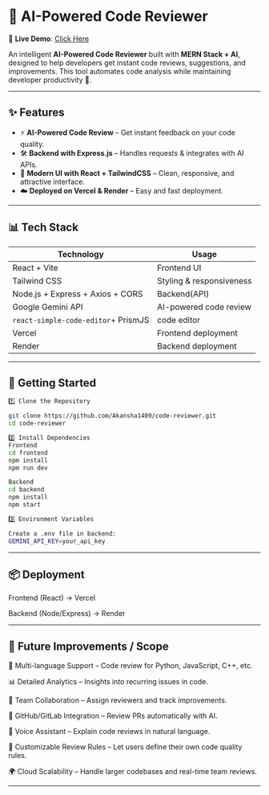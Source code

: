 # 🤖 AI-Powered Code Reviewer  
🔗 **Live Demo**: [Click Here](https://code-reviewer-six-sigma.vercel.app/)

An intelligent **AI-Powered Code Reviewer** built with **MERN Stack + AI**, designed to help developers get instant code reviews, suggestions, and improvements. This tool automates code analysis while maintaining developer productivity 🚀.  

---

## ✨ Features  
- ⚡ **AI-Powered Code Review** – Get instant feedback on your code quality.  
- 🛠️ **Backend with Express.js** – Handles requests & integrates with AI APIs.  
- 🎨 **Modern UI with React + TailwindCSS** – Clean, responsive, and attractive interface.    
- ☁️ **Deployed on Vercel & Render** – Easy and fast deployment.  

---

## 📊 Tech Stack  

| **Technology**     | **Usage** |
|---------------------|-----------|
| React + Vite        | Frontend UI |
| Tailwind CSS        | Styling & responsiveness |
| Node.js + Express + Axios + CORS   | Backend(API) |
| Google Gemini API   | AI-powered code review |
| `react-simple-code-editor`+ PrismJS      | code editor            |
| Vercel              | Frontend deployment |
| Render              | Backend deployment |

---

## 🚀 Getting Started  

```bash
1️⃣ Clone the Repository  

git clone https://github.com/Akansha1409/code-reviewer.git
cd code-reviewer

2️⃣ Install Dependencies
Frontend
cd frontend
npm install
npm run dev

Backend
cd backend
npm install
npm start

3️⃣ Environment Variables

Create a .env file in backend:
GEMINI_API_KEY=your_api_key
```
---

## 📦 Deployment

Frontend (React) → Vercel

Backend (Node/Express) → Render

---

## 🔮 Future Improvements / Scope

🚀 Multi-language Support – Code review for Python, JavaScript, C++, etc.

📊 Detailed Analytics – Insights into recurring issues in code.

👥 Team Collaboration – Assign reviewers and track improvements.

🔗 GitHub/GitLab Integration – Review PRs automatically with AI.

🎤 Voice Assistant – Explain code reviews in natural language.

🧩 Customizable Review Rules – Let users define their own code quality rules.

🌍 Cloud Scalability – Handle larger codebases and real-time team reviews.

---
